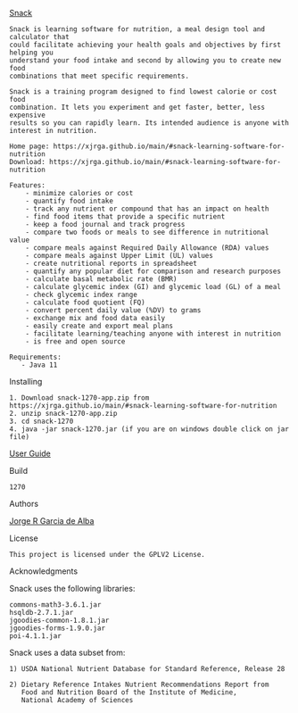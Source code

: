 [Snack](https://xjrga.github.io/main/#snack-learning-software-for-nutrition "Snack: Learning Software for Nutrition")

    Snack is learning software for nutrition, a meal design tool and calculator that
    could facilitate achieving your health goals and objectives by first helping you
    understand your food intake and second by allowing you to create new food
    combinations that meet specific requirements.

    Snack is a training program designed to find lowest calorie or cost food
    combination. It lets you experiment and get faster, better, less expensive
    results so you can rapidly learn. Its intended audience is anyone with
    interest in nutrition.

    Home page: https://xjrga.github.io/main/#snack-learning-software-for-nutrition
    Download: https://xjrga.github.io/main/#snack-learning-software-for-nutrition

    Features:
        - minimize calories or cost
        - quantify food intake
        - track any nutrient or compound that has an impact on health
        - find food items that provide a specific nutrient
        - keep a food journal and track progress
        - compare two foods or meals to see difference in nutritional value
        - compare meals against Required Daily Allowance (RDA) values
        - compare meals against Upper Limit (UL) values
        - create nutritional reports in spreadsheet
        - quantify any popular diet for comparison and research purposes
        - calculate basal metabolic rate (BMR)
        - calculate glycemic index (GI) and glycemic load (GL) of a meal
        - check glycemic index range
        - calculate food quotient (FQ)
        - convert percent daily value (%DV) to grams
        - exchange mix and food data easily
        - easily create and export meal plans
        - facilitate learning/teaching anyone with interest in nutrition
        - is free and open source

    Requirements:
       - Java 11

Installing

    1. Download snack-1270-app.zip from https://xjrga.github.io/main/#snack-learning-software-for-nutrition
    2. unzip snack-1270-app.zip
    3. cd snack-1270
    4. java -jar snack-1270.jar (if you are on windows double click on jar file)

[User Guide](https://github.com/xjrga/snack/wiki "Snack: Learning Software for Nutrition")

Build

    1270

Authors

[Jorge R Garcia de Alba](https://xjrga.github.io "Snack: Learning Software for Nutrition")

License

    This project is licensed under the GPLV2 License.

Acknowledgments

Snack uses the following libraries:

    commons-math3-3.6.1.jar
    hsqldb-2.7.1.jar
    jgoodies-common-1.8.1.jar
    jgoodies-forms-1.9.0.jar
    poi-4.1.1.jar

Snack uses a data subset from:

    1) USDA National Nutrient Database for Standard Reference, Release 28

    2) Dietary Reference Intakes Nutrient Recommendations Report from
       Food and Nutrition Board of the Institute of Medicine,
       National Academy of Sciences



